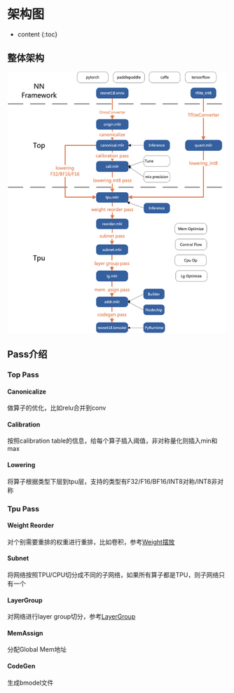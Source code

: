 # 架构图



* content
{:toc}




## 整体架构

![](./assets/flow.png)

## Pass介绍

### Top Pass

#### Canonicalize

做算子的优化，比如relu合并到conv

#### Calibration

按照calibration table的信息，给每个算子插入阈值，非对称量化则插入min和max

#### Lowering

将算子根据类型下层到tpu层，支持的类型有F32/F16/BF16/INT8对称/INT8非对称

### Tpu Pass

#### Weight Reorder

对个别需要重排的权重进行重排，比如卷积，参考[Weight摆放](weight.md)

#### Subnet

将网络按照TPU/CPU切分成不同的子网络，如果所有算子都是TPU，则子网络只有一个

#### LayerGroup

对网络进行layer group切分，参考[LayerGroup](layer_group.md)

#### MemAssign

分配Global Mem地址

#### CodeGen

生成bmodel文件